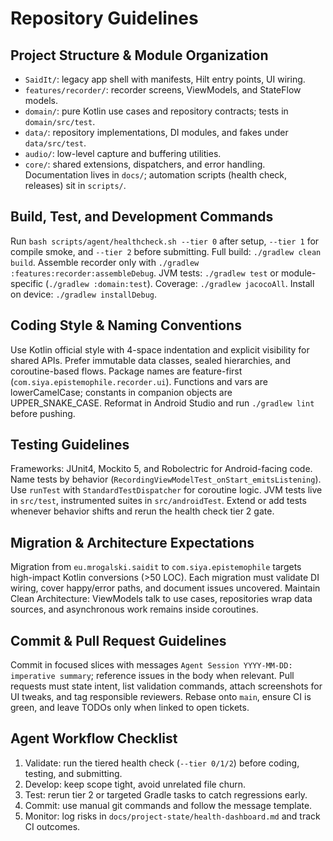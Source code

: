 # Repository Guidelines

## Project Structure & Module Organization
- `SaidIt/`: legacy app shell with manifests, Hilt entry points, UI wiring.
- `features/recorder/`: recorder screens, ViewModels, and StateFlow models.
- `domain/`: pure Kotlin use cases and repository contracts; tests in `domain/src/test`.
- `data/`: repository implementations, DI modules, and fakes under `data/src/test`.
- `audio/`: low-level capture and buffering utilities.
- `core/`: shared extensions, dispatchers, and error handling.
Documentation lives in `docs/`; automation scripts (health check, releases) sit in `scripts/`.

## Build, Test, and Development Commands
Run `bash scripts/agent/healthcheck.sh --tier 0` after setup, `--tier 1` for compile smoke, and `--tier 2` before submitting. Full build: `./gradlew clean build`. Assemble recorder only with `./gradlew :features:recorder:assembleDebug`. JVM tests: `./gradlew test` or module-specific (`./gradlew :domain:test`). Coverage: `./gradlew jacocoAll`. Install on device: `./gradlew installDebug`.

## Coding Style & Naming Conventions
Use Kotlin official style with 4-space indentation and explicit visibility for shared APIs. Prefer immutable data classes, sealed hierarchies, and coroutine-based flows. Package names are feature-first (`com.siya.epistemophile.recorder.ui`). Functions and vars are lowerCamelCase; constants in companion objects are UPPER_SNAKE_CASE. Reformat in Android Studio and run `./gradlew lint` before pushing.

## Testing Guidelines
Frameworks: JUnit4, Mockito 5, and Robolectric for Android-facing code. Name tests by behavior (`RecordingViewModelTest_onStart_emitsListening`). Use `runTest` with `StandardTestDispatcher` for coroutine logic. JVM tests live in `src/test`, instrumented suites in `src/androidTest`. Extend or add tests whenever behavior shifts and rerun the health check tier 2 gate.

## Migration & Architecture Expectations
Migration from `eu.mrogalski.saidit` to `com.siya.epistemophile` targets high-impact Kotlin conversions (>50 LOC). Each migration must validate DI wiring, cover happy/error paths, and document issues uncovered. Maintain Clean Architecture: ViewModels talk to use cases, repositories wrap data sources, and asynchronous work remains inside coroutines.

## Commit & Pull Request Guidelines
Commit in focused slices with messages `Agent Session YYYY-MM-DD: imperative summary`; reference issues in the body when relevant. Pull requests must state intent, list validation commands, attach screenshots for UI tweaks, and tag responsible reviewers. Rebase onto `main`, ensure CI is green, and leave TODOs only when linked to open tickets.

## Agent Workflow Checklist
1. Validate: run the tiered health check (`--tier 0/1/2`) before coding, testing, and submitting.
2. Develop: keep scope tight, avoid unrelated file churn.
3. Test: rerun tier 2 or targeted Gradle tasks to catch regressions early.
4. Commit: use manual git commands and follow the message template.
5. Monitor: log risks in `docs/project-state/health-dashboard.md` and track CI outcomes.
